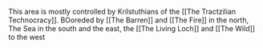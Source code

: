 This area is mostly controlled by Krilstuthians of the [[The Tractzilian Technocracy]]. BOoreded by [[The Barren]] and [[The Fire]] in the north, The Sea in the south and the east, the [[The Living Loch]] and [[The Wild]] to the west